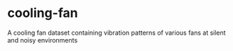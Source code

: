 # cooling-fan
A cooling fan dataset containing vibration patterns of various fans at silent and noisy environments
